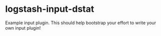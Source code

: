 # logstash-input-dstat
Example input plugin. This should help bootstrap your effort to write your own input plugin!
